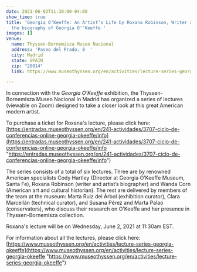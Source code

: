 ```yaml
---
date: 2021-06-02T11:30:00-04:00
show_time: true
title: 'Georgia O’Keeffe: An Artist’s Life by Roxana Robinson, Writer and author of
  the biography of Georgia O''Keeffe '
images: []
venue:
  name: Thyssen-Bornemisza Museo Nacional
  address: 'Paseo del Prado, 8  '
  city: Madrid
  state: SPAIN
  zip: "28014"
  link: https://www.museothyssen.org/en/activities/lecture-series-georgia-okeeffe

---
```

In connection with the _Georgia O’Keeffe_ exhibition, the Thyssen-Bornemisza Museo Nacional in Madrid has organized a series of lectures (viewable on Zoom) designed to take a closer look at this great American modern artist.

To purchase a ticket for Roxana's lecture, please click here: [https://entradas.museothyssen.org/en/241-actividades/3707-ciclo-de-conferencias-online-georgia-okeeffe/info](https://entradas.museothyssen.org/en/241-actividades/3707-ciclo-de-conferencias-online-georgia-okeeffe/info "https://entradas.museothyssen.org/en/241-actividades/3707-ciclo-de-conferencias-online-georgia-okeeffe/info")

The series consists of a total of six lectures. Three are by renowned American specialists Cody Hartley (Director at Georgia O’Keeffe Museum, Santa Fe), Roxana Robinson (writer and artist’s biographer) and Wanda Corn (American art and cultural historian). The rest are delivered by members of the team at the museum: Marta Ruiz del Árbol (exhibition curator), Clara Marcellán (technical curator), and Susana Pérez and Marta Palao (conservators), who discuss their research on O’Keeffe and her presence in Thyssen-Bornemisza collection.

Roxana's lecture will be on Wednesday, June 2, 2021 at 11:30am EST. 

For information about all the lectures, please click here: [https://www.museothyssen.org/en/activities/lecture-series-georgia-okeeffe](https://www.museothyssen.org/en/activities/lecture-series-georgia-okeeffe "https://www.museothyssen.org/en/activities/lecture-series-georgia-okeeffe")
